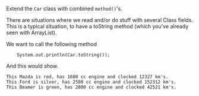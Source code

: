 Extend the `Car` class with combined `method()`'s.

There are situations where we read and/or do stuff with several Class fields.  This is a typical situation, to have a toString method (which you've already seen with ArrayList).

We want to call the following method 

```
	System.out.println(Car.toString());
```

And this would show.

```
This Mazda is red, has 1600 cc engine and clocked 12327 km's.
This Ford is silver, has 2500 cc engine and clocked 152312 km's.
This Beamer is green, has 2800 cc engine and clocked 42521 km's.
```


